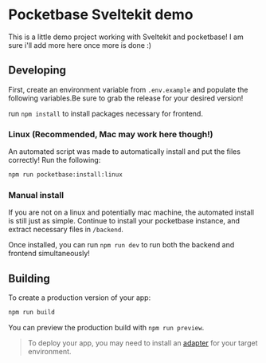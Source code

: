 # Pocketbase Sveltekit demo

This is a little demo project working with Sveltekit and pocketbase! I am sure i'll add more here once more is done :)

## Developing

First, create an environment variable from `.env.example` and populate the following variables.Be sure to grab the release for your desired version!

run `npm install` to install packages necessary for frontend.

### Linux (Recommended, Mac may work here though!)

An automated script was made to automatically install and put the files correctly! Run the following:

```bash
npm run pocketbase:install:linux
```

### Manual install

If you are not on a linux and potentially mac machine, the automated install is still just as simple. Continue to install your pocketbase instance, and extract necessary files in `/backend`.

Once installed, you can run `npm run dev` to run both the backend and frontend simultaneously!

## Building

To create a production version of your app:

```bash
npm run build
```

You can preview the production build with `npm run preview`.

> To deploy your app, you may need to install an [adapter](https://kit.svelte.dev/docs/adapters) for your target environment.
